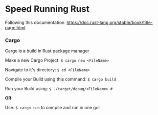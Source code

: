 # Speed Running Rust

Following this documentation: https://doc.rust-lang.org/stable/book/title-page.html


### Cargo 
Cargo is a build in Rust package manager

Make a new Cargo Project: 
```$ cargo new <FileName>```

Navigate to it's directory:
```$ cd <FileName>```

Compile your Build using this command:
```$ cargo build```

Run your Build using:
```$ ./target/debug/<FileName> #```

**OR**

Use: ```$ cargo run``` to compile and run in one go!
